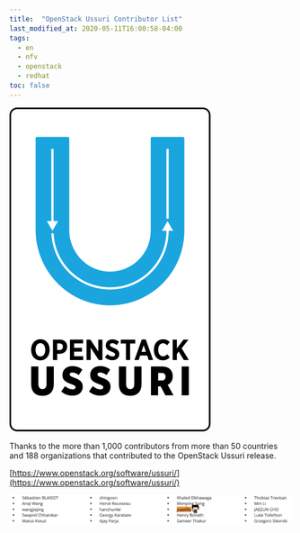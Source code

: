 ```yaml
---
title:  "OpenStack Ussuri Contributor List"
last_modified_at: 2020-05-11T16:00:58-04:00
tags:
  - en
  - nfv
  - openstack
  - redhat
toc: false
---
```



![](/assets/images/posts/2020-05-11-ussuri/2020-05-11-ussuri.svg)


Thanks to the more than 1,000 contributors from more than 50 countries and 188 organizations that contributed to the OpenStack Ussuri release.



[https://www.openstack.org/software/ussuri/](https://www.openstack.org/software/ussuri/)

![](/assets/images/posts/2020-05-11-ussuri/1.png)
